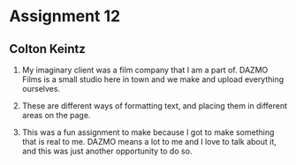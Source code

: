 # Assignment 12
## Colton Keintz
1. My imaginary client was a film company that I am a part of. DAZMO Films is a small studio here in town and we make and upload everything ourselves. <p>
2. These are different ways of formatting text, and placing them in different areas on the page. <p>
3. This was a fun assignment to make because I got to make something that is real to me. DAZMO means a lot to me and I love to talk about it, and this was just another opportunity to do so.
